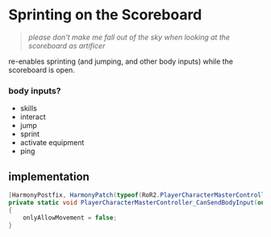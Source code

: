 # Sprinting on the Scoreboard
> *please don't make me fall out of the sky when looking at the scoreboard as artificer*

re-enables sprinting (and jumping, and other body inputs) while the scoreboard is open.

### body inputs?
- skills
- interact
- jump
- sprint
- activate equipment
- ping

## implementation
```cs
[HarmonyPostfix, HarmonyPatch(typeof(RoR2.PlayerCharacterMasterController), nameof(RoR2.PlayerCharacterMasterController.CanSendBodyInput))]
private static void PlayerCharacterMasterController_CanSendBodyInput(out bool onlyAllowMovement)
{
    onlyAllowMovement = false;
}
```
